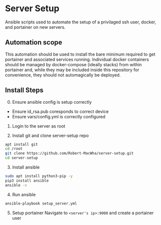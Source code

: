 # Server Setup
Ansible scripts used to automate the setup of a privilaged ssh user, docker, and portainer on new servers.

## Automation scope
This automation should be used to install the bare minimum required to get portainer and associated services running.  Individual docker containers should be managed by docker-compose (ideally stacks) from within portainer and, while they may be included inside this repository for convenience, they should not automagically be deployed.

## Install Steps
0. Ensure ansible config is setup correctly
 - Ensure id_rsa.pub coresponds to correct device
 - Ensure vars/config.yml is correctly configured

1. Login to the server as root

2. Install git and clone server-setup repo
```bash
apt install git
cd /root
git clone https://github.com/Robert-MacWha/server-setup.git
cd server-setup
```

3. Install ansible
```bash
sudo apt install python3-pip -y
pip3 install ansible
ansible -v
```

4. Run ansible
```bash
ansible-playbook setup_server.yml
```

5. Setup portainer
Navigate to `<server's ip>:9000` and create a portainer user